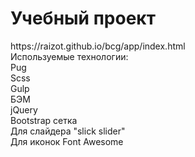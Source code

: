 <h1>Учебный проект</h1>
https://raizot.github.io/bcg/app/index.html
<br>Используемые технологии:
<br>Pug
<br>Scss
<br>Gulp
<br>БЭМ
<br>jQuery
<br>Bootstrap сетка
<br>Для слайдера "slick slider"
<br>Для иконок Font Awesome

